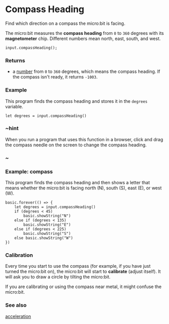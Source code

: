 # Compass Heading

Find which direction on a compass the micro:bit is facing.

The micro:bit measures the **compass heading** from `0` to `360`
degrees with its **magnetometer** chip. Different numbers mean north,
east, south, and west.

```sig
input.compassHeading();
```

### Returns

* a [number](/reference/types/number) from `0` to `360` degrees, which means the compass heading. If the compass isn't ready, it returns `-1003`.

### Example

This program finds the compass heading and stores it in the
`degrees` variable.

```blocks
let degrees = input.compassHeading()
```

### ~hint 

When you run a program that uses this function in a browser, click and drag
the compass needle on the screen to change the compass heading.

### ~

### Example: compass

This program finds the compass heading and then shows a letter
that means whether the micro:bit is facing north (N), south (S),
east (E), or west (W).

```blocks
basic.forever(() => {
    let degrees = input.compassHeading()
    if (degrees < 45)
        basic.showString("N")
    else if (degrees < 135)
        basic.showString("E")
    else if (degrees < 225)
        basic.showString("S")
    else basic.showString("W")
})
```

### Calibration

Every time you start to use the compass (for example, if you have just
turned the micro:bit on), the micro:bit will start to **calibrate**
(adjust itself).  It will ask you to draw a circle by tilting the
micro:bit.

If you are calibrating or using the compass near metal, it might
confuse the micro:bit.

### See also

[acceleration](/reference/input/acceleration)
